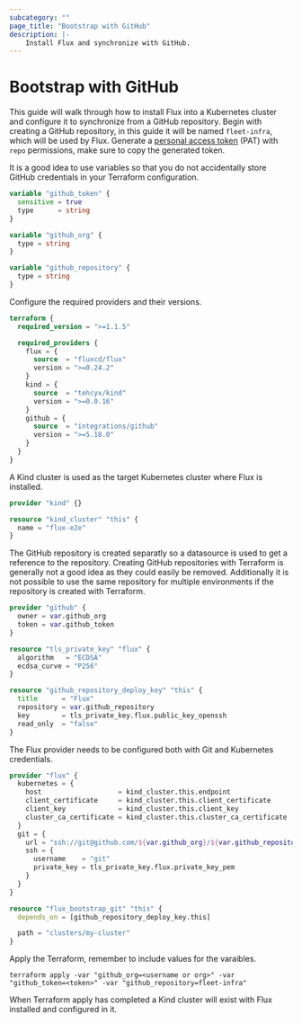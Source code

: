 ```yaml
---
subcategory: ""
page_title: "Bootstrap with GitHub"
description: |-
	Install Flux and synchronize with GitHub.
---
```


# Bootstrap with GitHub

This guide will walk through how to install Flux into a Kubernetes cluster and configure it to synchronize from a GitHub repository. Begin with creating a GitHub repository, in this guide it will be named `fleet-infra`, which will be used by Flux.
Generate a [personal access token](https://docs.github.com/en/authentication/keeping-your-account-and-data-secure/creating-a-personal-access-token) (PAT) with `repo` permissions, make sure to copy the generated token.

It is a good idea to use variables so that you do not accidentally store GitHub credentials in your Terraform configuration.

```terraform
variable "github_token" {
  sensitive = true
  type      = string
}

variable "github_org" {
  type = string
}

variable "github_repository" {
  type = string
}
```

Configure the required providers and their versions.

```terraform
terraform {
  required_version = ">=1.1.5"

  required_providers {
    flux = {
      source  = "fluxcd/flux"
      version = ">=0.24.2"
    }
    kind = {
      source  = "tehcyx/kind"
      version = ">=0.0.16"
    }
    github = {
      source  = "integrations/github"
      version = ">=5.18.0"
    }
  }
}
```

A Kind cluster is used as the target Kubernetes cluster where Flux is installed.

```terraform
provider "kind" {}

resource "kind_cluster" "this" {
  name = "flux-e2e"
}
```

The GitHub repository is created separatly so a datasource is used to get a reference to the repository. Creating GitHub repositories with Terraform is generally not a good idea as they could easily be removed. Additionally it is not possible to use the same repository for multiple environments if the repository is created with Terraform.
	
```terraform
provider "github" {
  owner = var.github_org
  token = var.github_token
}

resource "tls_private_key" "flux" {
  algorithm   = "ECDSA"
  ecdsa_curve = "P256"
}

resource "github_repository_deploy_key" "this" {
  title      = "Flux"
  repository = var.github_repository
  key        = tls_private_key.flux.public_key_openssh
  read_only  = "false"
}
```

The Flux provider needs to be configured both with Git and Kubernetes credentials. 

```terraform
provider "flux" {
  kubernetes = {
    host                   = kind_cluster.this.endpoint
    client_certificate     = kind_cluster.this.client_certificate
    client_key             = kind_cluster.this.client_key
    cluster_ca_certificate = kind_cluster.this.cluster_ca_certificate
  }
  git = {
    url = "ssh://git@github.com/${var.github_org}/${var.github_repository}.git"
    ssh = {
      username    = "git"
      private_key = tls_private_key.flux.private_key_pem
    }
  }
}

resource "flux_bootstrap_git" "this" {
  depends_on = [github_repository_deploy_key.this]

  path = "clusters/my-cluster"
}
```

Apply the Terraform, remember to include values for the varaibles.

```hcl
terraform apply -var "github_org=<username or org>" -var "github_token=<token>" -var "github_repository=fleet-infra"
```

When Terraform apply has completed a Kind cluster will exist with Flux installed and configured in it.
